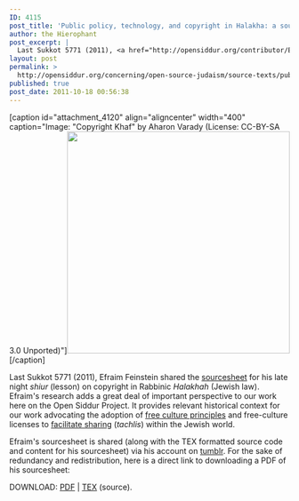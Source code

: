 ```yaml
---
ID: 4115
post_title: 'Public policy, technology, and copyright in Halakha: a sourcesheet'
author: the Hierophant
post_excerpt: |
  Last Sukkot 5771 (2011), <a href="http://opensiddur.org/contributor/Efraim/">Efraim Feinstein</a> shared the <a href="http://efraimdf.tumblr.com/post/6372711691/my-shiur-source-sheet-on-public-policy-technology-and">sourcesheet</a> for his late night <em>shiur</em> (lesson) on copyright in Rabbinic <em>Halakhah</em> (Jewish law). Efraim's research adds a great deal of important perspective to our work here on the Open Siddur Project. It provides relevant historical context for our work advocating the adoption of <a href="http://opensiddur.org/2010/11/openness-remixability-and-free-culture/">free culture principles</a> and free-culture licenses to <a href="http://opensiddur.org/2010/02/an-economic-argument-for-free-primary-data/">facilitate sharing</a> (<em>tachlis</em>) within the Jewish world.
layout: post
permalink: >
  http://opensiddur.org/concerning/open-source-judaism/source-texts/public-policy-technology-and-copyright-in-halakha-a-sourcesheet/
published: true
post_date: 2011-10-18 00:56:38
---
```

[caption id="attachment_4120" align="aligncenter" width="400" caption="Image: &quot;Copyright Khaf&quot; by Aharon Varady (License: CC-BY-SA 3.0 Unported)"]<a href="http://opensiddur.org/wp-content/uploads/2011/10/copyright-khaf.png"><img src="http://opensiddur.org/wp-content/uploads/2011/10/copyright-khaf.png" alt="" title="Copyright Khaf by Aharon Varady (CC-BY-SA 3.0 Unported)" width="400" height="400" class="size-full wp-image-4120" /></a>[/caption]

Last Sukkot 5771 (2011), Efraim Feinstein shared the <a href="http://efraimdf.tumblr.com/post/6372711691/my-shiur-source-sheet-on-public-policy-technology-and">sourcesheet</a> for his late night <em>shiur</em> (lesson) on copyright in Rabbinic <em>Halakhah</em> (Jewish law). Efraim's research adds a great deal of important perspective to our work here on the Open Siddur Project. It provides relevant historical context for our work advocating the adoption of <a href="http://opensiddur.org/2010/11/openness-remixability-and-free-culture/">free culture principles</a> and free-culture licenses to <a href="http://opensiddur.org/2010/02/an-economic-argument-for-free-primary-data/">facilitate sharing</a> (<em>tachlis</em>) within the Jewish world.

Efraim's sourcesheet is shared (along with the TEX formatted source code and content for his sourcesheet) via his account on <a href="http://efraimdf.tumblr.com/post/6372711691/my-shiur-source-sheet-on-public-policy-technology-and">tumblr</a>. For the sake of redundancy and redistribution, here is a direct link to downloading a PDF of his sourcesheet:

DOWNLOAD: <a href='http://opensiddur.org/wp-content/uploads/2011/10/Efraim-Feinstein-Public-Policy-technology-and-copyright-in-Halakhah-sourcesheet.pdf'>PDF</a> | <a href="https://docs.google.com/leaf?id=0B1Y7Sc3k5CROMWUwMDJjYTgtM2YwNy00NTNkLWIzODktYmE0YjJkYTZiN2Jl&hl=en_US">TEX</a> (source).